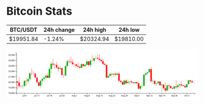 # Bitcoin Stats

BTC/USDT|24h change|24h high|24h low|
|---|---|---|---|
|$19951.84|-1.24%|$20324.94|$19810.00|

<img src="./chart.svg">
